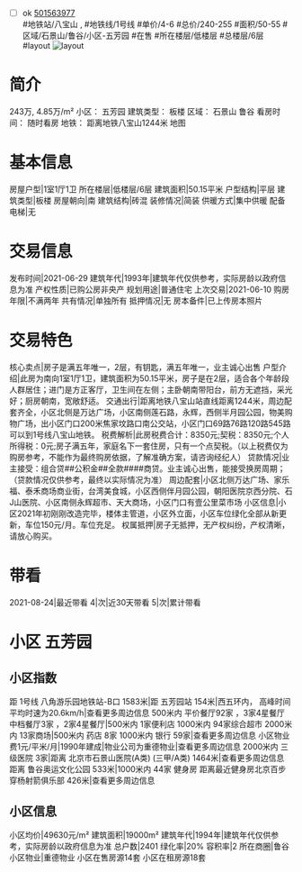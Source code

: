 - [ ] ok [501563977](https://bj.5i5j.com/ershoufang/501563977.html)  
 #地铁站/八宝山 ,  #地铁线/1号线
#单价/4-6 #总价/240-255 #面积/50-55   #区域/石景山/鲁谷/小区-五芳园 #在售 #所在楼层/低楼层 #总楼层/6层 #layout 
![layout](http://image2a.5i5j.com/bdir/layout/899a8785065e44aa8e13acd96fdd78fe.jpg_P5.jpg) 
# 简介 
 243万,  4.85万/m² 
小区： 五芳园
建筑类型： 板楼
区域： 石景山 鲁谷
看房时间： 随时看房
地铁： 距离地铁八宝山1244米 地图
# 基本信息 
 房屋户型|1室1厅1卫
所在楼层|低楼层/6层
建筑面积|50.15平米
户型结构|平层
建筑类型|板楼
房屋朝向|南
建筑结构|砖混
装修情况|简装
供暖方式|集中供暖
配备电梯|无
# 交易信息 
 发布时间|2021-06-29
建筑年代|1993年|建筑年代仅供参考，实际房龄以政府信息为准
产权性质|已购公房非央产
规划用途|普通住宅
上次交易|2021-06-10
购房年限|不满两年
共有情况|单独所有
抵押情况|无
房本备件|已上传房本照片
# 交易特色 
 核心卖点|房子是满五年唯一，2层，有钥匙，满五年唯一，业主诚心出售
户型介绍|此房为南向1室1厅1卫，建筑面积为50.15平米，房子是在2层，适合各个年龄段人群居住；进门是方正客厅，卫生间在左侧；主卧朝南带阳台，前方无遮挡，采光好；厨房朝南，宽敞舒适。
交通出行|距离地铁八宝山站直线距离1244米，周边配套齐全，小区北侧是万达广场，小区南侧莲石路，永辉，西侧半月园公园，物美购物广场，出小区门口200米焦家坟路口南公交站，小区门口69路76路120路545路可以到1号线八宝山地铁。
税费解析|此房税费合计：8350元;契税：8350元;个人所得税：0元;房子满五年，家庭名下一套住房，只有一个点契税。（以上税费仅为购房参考，不能作为最终购房依据，了解准确方案，请咨询经纪人）
贷款情况|业主接受：组合贷##公积金##全款####商贷。业主诚心出售，能接受换房周期；（贷款情况仅供参考，最终以实际情况为准）
周边配套|小区北侧万达广场、家乐福、泰禾商场商业街，台湾美食城，小区西侧伴月园公园，朝阳医院京西分院、石J山医院、小区南侧永辉超市、天大商场，小区门口有壹公里菜市场
小区信息|小区2021年初刚刚改造完毕，楼体主管道，小区外立面，小区车位绿化全部从新更新，车位150元/月。车位充足。
权属抵押|房子无抵押，无产权纠纷，产权清晰，请放心购买。
# 带看 
 2021-08-24|最近带看	 4|次|近30天带看	 5|次|累计带看
# 小区 五芳园
## 小区指数 
 距 1号线 八角游乐园地铁站-B口 1583米|距 五芳园站 154米|西五环内， 高峰时间平均时速为20.6km/h|查看更多周边信息
500米内 平价餐厅92家 ，3家4星餐厅
中档餐厅3家 ，2家4星餐厅|500米内 1家便利店
1000米内 94家综合超市
2000米内 13家商场|500米内 药店 8家
1000米内 银行 59家|查看更多周边信息
小区物业费1元/平米/月|1990年建成|物业公司为重德物业|查看更多周边信息
2000米内 三级医院 3家|距离 北京市石景山医院(A类) (三甲/A类) 1464米|查看更多周边信息
距离 鲁谷奥运文化公园 533米|1000米内 44家 健身房
距离最近健身房北京百步穿杨射箭俱乐部 426米|查看更多周边信息
## 小区信息 
 小区均价|49630元/m²
建筑面积|19000m²
建筑年代|1994年|建筑年代仅供参考，实际房龄以政府信息为准
总户数|2401
绿化率|20%
容积率|2
所在商圈|鲁谷
小区物业|重德物业
小区在售房源14套
小区在租房源18套
